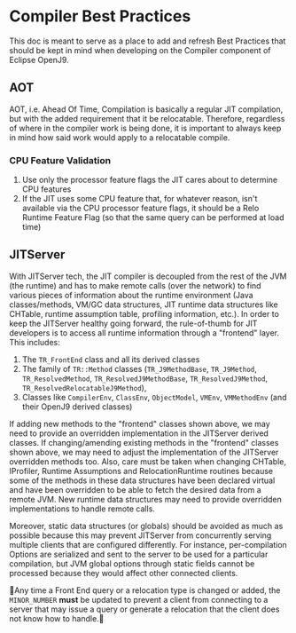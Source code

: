 <!--
Copyright (c) 2019, 2020 IBM Corp. and others

This program and the accompanying materials are made available under
the terms of the Eclipse Public License 2.0 which accompanies this
distribution and is available at https://www.eclipse.org/legal/epl-2.0/
or the Apache License, Version 2.0 which accompanies this distribution and
is available at https://www.apache.org/licenses/LICENSE-2.0.

This Source Code may also be made available under the following
Secondary Licenses when the conditions for such availability set
forth in the Eclipse Public License, v. 2.0 are satisfied: GNU
General Public License, version 2 with the GNU Classpath
Exception [1] and GNU General Public License, version 2 with the
OpenJDK Assembly Exception [2].

[1] https://www.gnu.org/software/classpath/license.html
[2] http://openjdk.java.net/legal/assembly-exception.html

SPDX-License-Identifier: EPL-2.0 OR Apache-2.0 OR GPL-2.0 WITH Classpath-exception-2.0 OR LicenseRef-GPL-2.0 WITH Assembly-exception
-->

# Compiler Best Practices
This doc is meant to serve as a place to add and refresh Best Practices
that should be kept in mind when developing on the Compiler component
of Eclipse OpenJ9.

## AOT
AOT, i.e. Ahead Of Time, Compilation is basically a regular JIT compilation,
but with the added requirement that it be relocatable. Therefore, regardless
of where in the compiler work is being done, it is important to always keep
in mind how said work would apply to a relocatable compile.

### CPU Feature Validation
1. Use only the processor feature flags the JIT cares about to determine CPU features
2. If the JIT uses some CPU feature that, for whatever reason, isn't available via 
the CPU processor feature flags, it should be a Relo Runtime Feature Flag (so that 
the same query can be performed at load time)

## JITServer
With JITServer tech, the JIT compiler is decoupled from the rest of the 
JVM (the runtime) and has to make remote calls (over the network) to find various
pieces of information about the runtime environment (Java classes/methods, 
VM/GC data structures, JIT runtime data structures like CHTable, runtime 
assumption table, profiling information, etc.).
In order to keep the JITServer healthy going forward, the rule-of-thumb for
JIT developers is to access all runtime information through a "frontend" layer. 
This includes:
1. The `TR_FrontEnd` class and all its derived classes
2. The family of `TR::Method` classes (`TR_J9MethodBase`, `TR_J9Method`,
`TR_ResolvedMethod`, `TR_ResolvedJ9MethodBase`, `TR_ResolvedJ9Method`, 
`TR_ResolvedRelocatableJ9Method`), 
3. Classes like `CompilerEnv`, `ClassEnv`, `ObjectModel`, `VMEnv`, 
`VMMethodEnv` (and their OpenJ9 derived classes)

If adding new methods to the "frontend" classes shown above, we may need to
provide an overridden implementation in the JITServer derived classes.
If changing/amending existing methods in the "frontend" classes shown above, 
we may need to adjust the implementation of the JITServer overridden methods too.
Also, care must be taken when changing CHTable, IProfiler, Runtime Assumptions and
RelocationRuntime routines because some of the methods in these data structures
have been declared virtual and have been overridden to be able to fetch the 
desired data from a remote JVM.
New runtime data structures may need to provide overridden implementations to
handle remote calls.

Moreover, static data structures (or globals) should be avoided as much as
possible because this may prevent JITServer from concurrently serving multiple
clients that are configured differently. For instance, per-compilation Options
are serialized and sent to the server to be used for a particular compilation, 
but JVM global options through static fields cannot be processed because they
would affect other connected clients.

:rotating_light:Any time a Front End query or a relocation type is changed or added,
the `MINOR_NUMBER` **must** be updated to prevent a client from connecting to a
server that may issue a query or generate a relocation that the client does not
know how to handle.:rotating_light:

